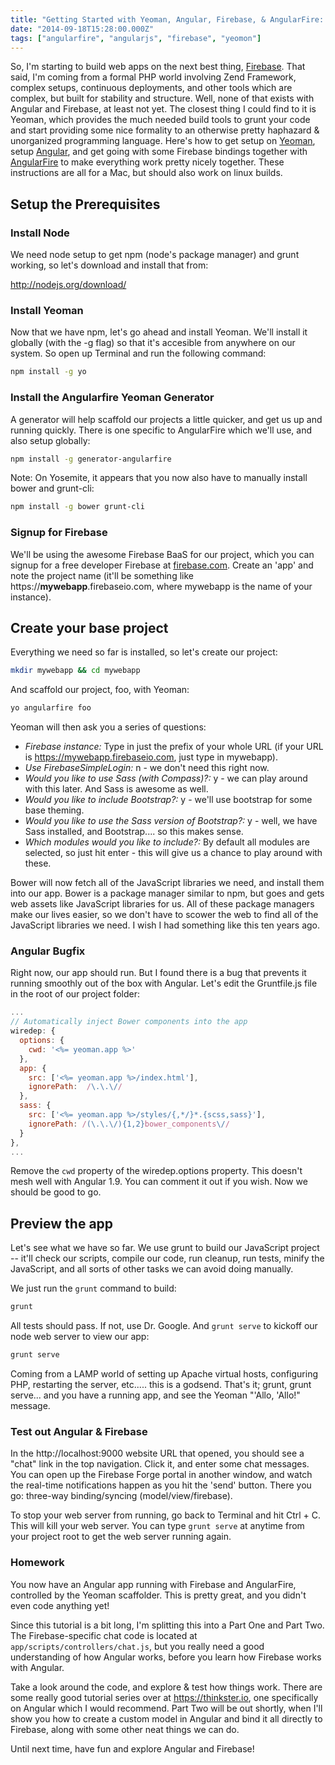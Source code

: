 ```yaml
---
title: "Getting Started with Yeoman, Angular, Firebase, & AngularFire: Part One"
date: "2014-09-18T15:28:00.000Z"
tags: ["angularfire", "angularjs", "firebase", "yeomon"]
---
```


So, I'm starting to build web apps on the next best thing, <a href="http://firebase.com" target="_blank">Firebase</a>. That said, I'm coming from a formal PHP world involving Zend Framework, complex setups, continuous deployments, and other tools which are complex, but built for stability and structure. Well, none of that exists with Angular and Firebase, at least not yet. The closest thing I could find to it is Yeoman, which provides the much needed build tools to grunt your code and start providing some nice formality to an otherwise pretty haphazard & unorganized programming language. Here's how to get setup on <a href="http://yeoman.io" target="_blank">Yeoman</a>, setup <a href="https://angularjs.org" target="_blank">Angular</a>, and get going with some Firebase bindings together with <a href="https://www.firebase.com/docs/web/libraries/angular/index.html" target="_blank">AngularFire</a> to make everything work pretty nicely together. These instructions are all for a Mac, but should also work on linux builds.

## Setup the Prerequisites

### Install Node

We need node setup to get npm (node's package manager) and grunt working, so let's download and install that from:

http://nodejs.org/download/

### Install Yeoman

Now that we have npm, let's go ahead and install Yeoman. We'll install it globally (with the -g flag) so that it's accesible from anywhere on our system. So open up Terminal and run the following command:

```bash
npm install -g yo
```

### Install the Angularfire Yeoman Generator

A generator will help scaffold our projects a little quicker, and get us up and running quickly. There is one specific to AngularFire which we'll use, and also setup globally:

```bash
npm install -g generator-angularfire
```

Note: On Yosemite, it appears that you now also have to manually install bower and grunt-cli:

```bash
npm install -g bower grunt-cli
```

### Signup for Firebase

We'll be using the awesome Firebase BaaS for our project, which you can signup for a free developer Firebase at <a href="http://firebase.com" target="_blank">firebase.com</a>. Create an 'app' and note the project name (it'll be something like https://**mywebapp**.firebaseio.com, where mywebapp is the name of your instance).

## Create your base project

Everything we need so far is installed, so let's create our project:

```bash
mkdir mywebapp && cd mywebapp
```

And scaffold our project, foo, with Yeoman:

```bash
yo angularfire foo
```

Yeoman will then ask you a series of questions:

- *Firebase instance:* Type in just the prefix of your whole URL (if your URL is https://mywebapp.firebaseio.com, just type in mywebapp).
- *Use FirebaseSimpleLogin:* n - we don't need this right now.
- *Would you like to use Sass (with Compass)?:* y - we can play around with this later. And Sass is awesome as well.
- *Would you like to include Bootstrap?:* y - we'll use bootstrap for some base theming.
- *Would you like to use the Sass version of Bootstrap?:* y - well, we have Sass installed, and Bootstrap.... so this makes sense.
- *Which modules would you like to include?:* By default all modules are selected, so just hit enter - this will give us a chance to play around with these.

Bower will now fetch all of the JavaScript libraries we need, and install them into our app. Bower is a package manager similar to npm, but goes and gets web assets like JavaScript libraries for us. All of these package managers make our lives easier, so we don't have to scower the web to find all of the JavaScript libraries we need. I wish I had something like this ten years ago.

### Angular Bugfix

Right now, our app should run. But I found there is a bug that prevents it running smoothly out of the box with Angular. Let's edit the Gruntfile.js file in the root of our project folder:

```js
...
// Automatically inject Bower components into the app
wiredep: {
  options: {
    cwd: '<%= yeoman.app %>'
  },
  app: {
    src: ['<%= yeoman.app %>/index.html'],
    ignorePath:  /\.\.\//
  },
  sass: {
    src: ['<%= yeoman.app %>/styles/{,*/}*.{scss,sass}'],
    ignorePath: /(\.\.\/){1,2}bower_components\//
  }
},
...
```

Remove the `cwd` property of the wiredep.options property. This doesn't mesh well with Angular 1.9. You can comment it out if you wish. Now we should be good to go.

## Preview the app

Let's see what we have so far. We use grunt to build our JavaScript project -- it'll check our scripts, compile our code, run cleanup, run tests, minify the JavaScript, and all sorts of other tasks we can avoid doing manually.

We just run the `grunt` command to build:

```bash
grunt
```

All tests should pass. If not, use Dr. Google. And `grunt serve` to kickoff our node web server to view our app:

```bash
grunt serve
```

Coming from a LAMP world of setting up Apache virtual hosts, configuring PHP, restarting the server, etc..... this is a godsend. That's it; grunt, grunt serve... and you have a running app, and see the Yeoman "'Allo, 'Allo!" message.

### Test out Angular & Firebase

In the http://localhost:9000 website URL that opened, you should see a "chat" link in the top navigation. Click it, and enter some chat messages. You can open up the Firebase Forge portal in another window, and watch the real-time notifications happen as you hit the 'send' button. There you go: three-way binding/syncing (model/view/firebase).

To stop your web server from running, go back to Terminal and hit Ctrl + C. This will kill your web server. You can type `grunt serve` at anytime from your project root to get the web server running again.

### Homework

You now have an Angular app running with Firebase and AngularFire, controlled by the Yeoman scaffolder. This is pretty great, and you didn't even code anything yet!

Since this tutorial is a bit long, I'm splitting this into a Part One and Part Two. The Firebase-specific chat code is located at `app/scripts/controllers/chat.js`, but you really need a good understanding of how Angular works, before you learn how Firebase works with Angular.

Take a look around the code, and explore & test how things work. There are some really good tutorial series over at <a href="https://thinkster.io" target="_blank">https://thinkster.io</a>, one specifically on Angular which I would recommend. Part Two will be out shortly, when I'll show you how to create a custom model in Angular and bind it all directly to Firebase, along with some other neat things we can do.

Until next time, have fun and explore Angular and Firebase!
